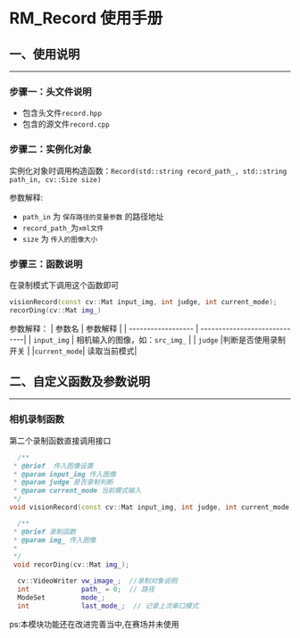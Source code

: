 # RM_Record 使用手册


## 一、使用说明

---

### 步骤一：头文件说明

- 包含头文件`record.hpp`
- 包含的源文件`record.cpp`
### 步骤二：实例化对象

实例化对象时调用构造函数：`Record(std::string record_path_, std::string path_in, cv::Size size)`

参数解释:
- `path_in` 为 `保存路径的变量参数` 的路径地址
- `record_path_`为`xml文件`
- `size` 为 `传入的图像大小`
### 步骤三：函数说明

在录制模式下调用这个函数即可

  ```cpp
visionRecord(const cv::Mat input_img, int judge, int current_mode);
recorDing(cv::Mat img_)
  ```
  参数解释：
  |      参数名         |           参数解释             |
  | ------------------ | -----------------------------|
  | `input_img`         | 相机输入的图像，如：`src_img_`   |
  | `judge`    |判断是否使用录制开关              |
|`current_mode`| 读取当前模式|

## 二、自定义函数及参数说明

---

### 相机录制函数
第二个录制函数直接调用接口

  ```cpp
    /**
   * @brief  传入图像设置
   * @param input_img 传入图像
   * @param judge 是否录制判断
   * @param current_mode 当前模式输入
   */
  void visionRecord(const cv::Mat input_img, int judge, int current_mode);
 ```
 ```cpp
   /**
  * @brief 录制函数
  * @param img_ 传入图像
  * 
  */
  void recorDing(cv::Mat img_);

  ```

```cpp
  cv::VideoWriter vw_image_;  //录制对象说明
  int             path_ = 0;  // 路径
  ModeSet         mode_;
  int             last_mode_;  // 记录上次串口模式
```

ps:本模块功能还在改进完善当中,在赛场并未使用